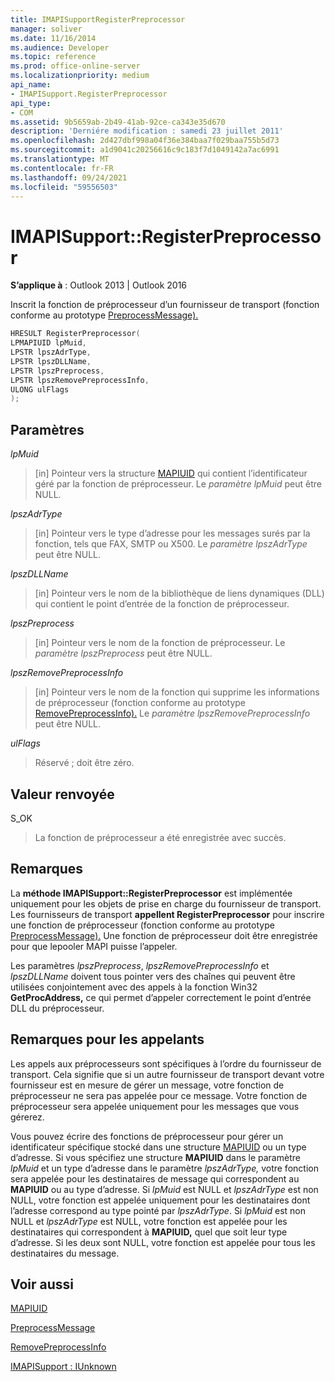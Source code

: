 ```yaml
---
title: IMAPISupportRegisterPreprocessor
manager: soliver
ms.date: 11/16/2014
ms.audience: Developer
ms.topic: reference
ms.prod: office-online-server
ms.localizationpriority: medium
api_name:
- IMAPISupport.RegisterPreprocessor
api_type:
- COM
ms.assetid: 9b5659ab-2b49-41ab-92ce-ca343e35d670
description: 'Derniére modification : samedi 23 juillet 2011'
ms.openlocfilehash: 2d427dbf998a04f36e384baa7f029baa755b5d73
ms.sourcegitcommit: a1d9041c20256616c9c183f7d1049142a7ac6991
ms.translationtype: MT
ms.contentlocale: fr-FR
ms.lasthandoff: 09/24/2021
ms.locfileid: "59556503"
---
```

# <a name="imapisupportregisterpreprocessor"></a>IMAPISupport::RegisterPreprocessor

  
  
**S’applique à** : Outlook 2013 | Outlook 2016 
  
Inscrit la fonction de préprocesseur d’un fournisseur de transport (fonction conforme au prototype [PreprocessMessage).](preprocessmessage.md) 
  
```cpp
HRESULT RegisterPreprocessor(
LPMAPIUID lpMuid,
LPSTR lpszAdrType,
LPSTR lpszDLLName,
LPSTR lpszPreprocess,
LPSTR lpszRemovePreprocessInfo,
ULONG ulFlags
);
```

## <a name="parameters"></a>Paramètres

 _lpMuid_
  
> [in] Pointeur vers la structure [MAPIUID](mapiuid.md) qui contient l’identificateur géré par la fonction de préprocesseur. Le  _paramètre lpMuid_ peut être NULL. 
    
 _lpszAdrType_
  
> [in] Pointeur vers le type d’adresse pour les messages surés par la fonction, tels que FAX, SMTP ou X500. Le  _paramètre lpszAdrType_ peut être NULL. 
    
 _lpszDLLName_
  
> [in] Pointeur vers le nom de la bibliothèque de liens dynamiques (DLL) qui contient le point d’entrée de la fonction de préprocesseur.
    
 _lpszPreprocess_
  
> [in] Pointeur vers le nom de la fonction de préprocesseur. Le  _paramètre lpszPreprocess_ peut être NULL. 
    
 _lpszRemovePreprocessInfo_
  
> [in] Pointeur vers le nom de la fonction qui supprime les informations de préprocesseur (fonction conforme au prototype [RemovePreprocessInfo).](removepreprocessinfo.md) Le  _paramètre lpszRemovePreprocessInfo_ peut être NULL. 
    
 _ulFlags_
  
> Réservé ; doit être zéro.
    
## <a name="return-value"></a>Valeur renvoyée

S_OK 
  
> La fonction de préprocesseur a été enregistrée avec succès.
    
## <a name="remarks"></a>Remarques

La **méthode IMAPISupport::RegisterPreprocessor** est implémentée uniquement pour les objets de prise en charge du fournisseur de transport. Les fournisseurs de transport **appellent RegisterPreprocessor** pour inscrire une fonction de préprocesseur (fonction conforme au prototype [PreprocessMessage).](preprocessmessage.md) Une fonction de préprocesseur doit être enregistrée pour que lepooler MAPI puisse l’appeler. 
  
Les paramètres  _lpszPreprocess_,  _lpszRemovePreprocessInfo_ et  _lpszDLLName_ doivent tous pointer vers des chaînes qui peuvent être utilisées conjointement avec des appels à la fonction Win32 **GetProcAddress,** ce qui permet d’appeler correctement le point d’entrée DLL du préprocesseur. 
  
## <a name="notes-to-callers"></a>Remarques pour les appelants

Les appels aux préprocesseurs sont spécifiques à l’ordre du fournisseur de transport. Cela signifie que si un autre fournisseur de transport devant votre fournisseur est en mesure de gérer un message, votre fonction de préprocesseur ne sera pas appelée pour ce message. Votre fonction de préprocesseur sera appelée uniquement pour les messages que vous gérerez.
  
Vous pouvez écrire des fonctions de préprocesseur pour gérer un identificateur spécifique stocké dans une structure [MAPIUID](mapiuid.md) ou un type d’adresse. Si vous spécifiez une structure **MAPIUID** dans le paramètre  _lpMuid_ et un type d’adresse dans le paramètre  _lpszAdrType,_ votre fonction sera appelée pour les destinataires de message qui correspondent au **MAPIUID** ou au type d’adresse. Si  _lpMuid_ est NULL et  _lpszAdrType_ est non NULL, votre fonction est appelée uniquement pour les destinataires dont l’adresse correspond au type pointé par  _lpszAdrType_. Si  _lpMuid_ est non NULL et  _lpszAdrType_ est NULL, votre fonction est appelée pour les destinataires qui correspondent à **MAPIUID,** quel que soit leur type d’adresse. Si les deux sont NULL, votre fonction est appelée pour tous les destinataires du message.
  
## <a name="see-also"></a>Voir aussi



[MAPIUID](mapiuid.md)
  
[PreprocessMessage](preprocessmessage.md)
  
[RemovePreprocessInfo](removepreprocessinfo.md)
  
[IMAPISupport : IUnknown](imapisupportiunknown.md)

